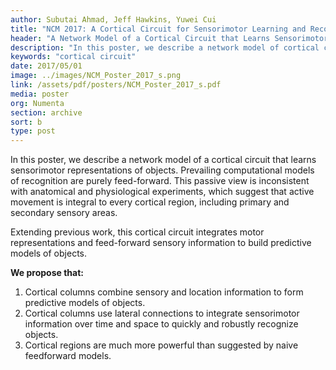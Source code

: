 ```yaml
---
author: Subutai Ahmad, Jeff Hawkins, Yuwei Cui
title: "NCM 2017: A Cortical Circuit for Sensorimotor Learning and Recognition"
header: "A Network Model of a Cortical Circuit that Learns Sensorimotor Representations of Objects"
description: "In this poster, we describe a network model of cortical circuits that learns sensorimotor representations of objects. Extending previous work, the cortical circuit network integrates motor representations and feed-forward sensory information to build predictive models of objects."
keywords: "cortical circuit"
date: 2017/05/01
image: ../images/NCM_Poster_2017_s.png
link: /assets/pdf/posters/NCM_Poster_2017_s.pdf
media: poster
org: Numenta
section: archive
sort: b
type: post
---
```


In this poster, we describe a network model of a cortical circuit that learns sensorimotor representations of objects. Prevailing computational models of recognition are purely feed-forward. This passive view is inconsistent with anatomical and physiological experiments, which suggest that active movement is integral to every cortical region, including primary and secondary sensory areas.

Extending previous work, this cortical circuit integrates motor representations and feed-forward sensory information to build predictive models of objects.

**We propose that:**

1. Cortical columns combine sensory and location information to form predictive models of
objects.
2. Cortical columns use lateral connections to integrate sensorimotor information over time and
space to quickly and robustly recognize objects.
3. Cortical regions are much more powerful than suggested by naive feedforward models.
